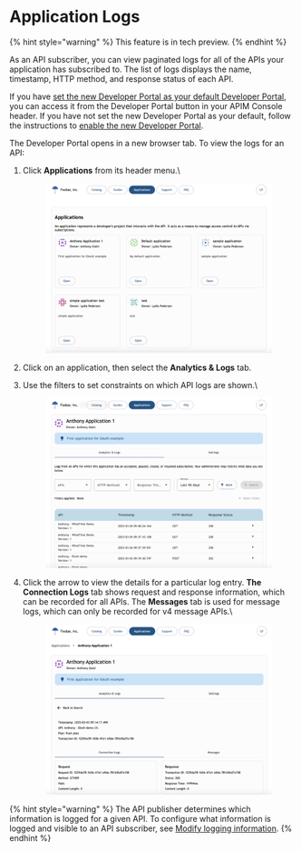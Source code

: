 # Application Logs

{% hint style="warning" %}
This feature is in tech preview.
{% endhint %}

As an API subscriber, you can view paginated logs for all of the APIs your application has subscribed to. The list of logs displays the name, timestamp, HTTP method, and response status of each API.

If you have [set the new Developer Portal as your default Developer Portal](broken-reference), you can access it from the Developer Portal button in your APIM Console header. If you have not set the new Developer Portal as your default, follow the instructions to [enable the new Developer Portal](broken-reference).

The Developer Portal opens in a new browser tab. To view the logs for an API:

1.  Click **Applications** from its header menu.\


    <figure><img src="../../.gitbook/assets/00 apps.png" alt=""><figcaption></figcaption></figure>
2. Click on an application, then select the **Analytics & Logs** tab.
3.  Use the filters to set constraints on which API logs are shown.\


    <figure><img src="../../.gitbook/assets/00 logs.png" alt=""><figcaption></figcaption></figure>
4.  Click the arrow to view the details for a particular log entry. **The Connection Logs** tab shows request and response information, which can be recorded for all APIs. The **Messages** tab is used for message logs, which can only be recorded for v4 message APIs.\


    <figure><img src="../../.gitbook/assets/00 log.png" alt=""><figcaption></figcaption></figure>

{% hint style="warning" %}
The API publisher determines which information is logged for a given API. To configure what information is logged and visible to an API subscriber, see [Modify logging information](broken-reference).
{% endhint %}
